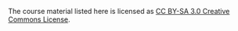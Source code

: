 The course material listed here is licensed as [CC BY-SA 3.0 Creative Commons License](https://creativecommons.org/licenses/by-sa/3.0/us/).
